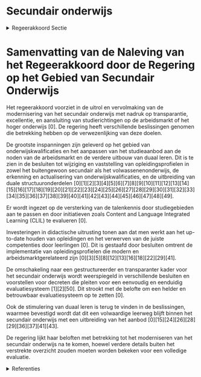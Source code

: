# Secundair onderwijs

<details>
        <summary>Regeerakkoord Sectie </summary>
        <p>1.2.7 Secundair onderwijs Vanaf 1 september 2019 rollen we jaar per jaar de modernisering van het secundair onderwijs uit. We vervolmaken de hervor-ming in functie van transparantie en excellentie. We zorgen ervoor dat de oplei-dingen inhoudelijk up-to-date zijn en inspelen op de realiteit van morgen, zeker ook wat de nodige digitale en transversale competenties betreft. Alle opleidingen Secundair Onderwijs dienen specifiek genoeg voor de betrokken studierichting aan te sluiten op ofwel de noden van de arbeidsmarkt, ofwel op de startkwalificaties van het Hoger Onderwijs of op beide. Er kan geen sprake zijn van een brede eerste graad. Er geldt een getrapte studie-keuze waarbij de inhoudelijk onderscheiden basisopties en pakketten steeds richting-gevend zijn voor de verdere studiekeuze-mogelijkheden in volgende jaren en graden. Ook na het eerste jaar zal de klassenraad aan elke leerling een oriënterend advies geven over de logische verdere studiekeuzes en bij uitzondering keuzes beperken. Op basis van één eenvoudige en uniforme tabel voor heel Vlaanderen moeten ouders en leerlingen zicht krijgen op het volledige leertraject van het eerste tot het laatste jaar. Deze tabel omvat enerzijds de door de overheid ontwikkelde matrix met de studie-domeinen, finaliteiten en onderwijsvormen (ASO, BSO, KSO, TSO) en anderzijds voor de eerste graad de basisopties en pakketten. Om bovenstaande principes ook in de praktijk gerealiseerd te zien, treden we desnoods regelgevend op. Het evaluatiesysteem moet duidelijk en betrouwbaar zijn voor ouders en leerlingen, met minimale planlast voor leerkrachten, waardoor juridische interpretaties worden vermeden. Herexamens zijn voor een klassenraad een goed instrument om bepaalde leerlingen de kans te geven om alsnog over te gaan naar het volgende jaar of om een bepaalde studierichting, basisoptie of pakket te volgen. In het algemeen moet opnieuw meer vertrouwen gegeven worden aan de klassen-raden, die met kennis van zaken leerlingen oriënteren op basis van formele evaluaties. We investeren extra in de didactische uitrusting van klassen die gebruikt worden voor technisch of zorg georiënteerde opleidingen, met name in het TSO en BSO zodat leerlingen leren werken met moderne apparatuur die zij op de arbeidsmarkt ook zullen bedienen. We maken voortaan maximaal gebruik van de kansen die duaal leren kan bieden als een volwaardige leerweg. We stimuleren daarbij zowel het onderwijsveld als de bedrijven om elkaar hierin maximaal tegemoet te komen vanuit een welbegrepen wederzijds belang. We zetten verder in op het belang van duaal leren als volwaardige leerweg. We breiden het duale aanbod in het secundair onderwijs versneld uit naar meer richtingen met een dubbele finaliteit (doorstroom/arbeidsmarkt) en doorstroomfinaliteit TSO. Daarnaast onderzoeken we duaal leren in richtingen in ASO. We blijven inzetten op kwaliteitsvolle mentoropleidingen. We stimuleren elke student om zijn of haar studie succesvol af te ronden en rekenen op eenieders engagement en verantwoordelijk-heid. De naamloze leerjaren bouwen we uit tot sterke schakels voor jongeren die vanuit BSO en TSO (dubbele finaliteit) de overstap naar een graduaat en bacheloropleiding willen maken. Ook in het ASO en TSO (door-stroomfinaliteit) richten we optioneel (en in overleg met de hogescholen en universi-teiten) een schakeljaar in als voorbereiding op het hoger onderwijs. Deze opleidingen worden georganiseerd op het niveau van het secundair onderwijs. Elke leerling onder-steunen we bij de studiekeuze. De personeelsomkadering van het secundair onderwijs moet vanzelfsprekend maximaal transparant en doelgericht worden ingezet. Net als de werkings-middelen worden ze ingezet voor de leerling en leerkracht in de klas en de school. Evenzeer zorgen we dat extra middelen, inclusief GOK-middelen, enkel gebruikt worden voor die leerlingen die ze genereren en voor het vooropgestelde doel en dus niet voor overkoepelende structuren. Elke afwijking van deze beginselen dient te worden gemotiveerd. Controle gebeurt steekproefsgewijs. We zien er op toe dat schoolbesturen hun werkingsbudget en omkadering nauwer laten aansluiten bij de administratieve eenheden en de leerlingen die de middelen genereren. Ook in het secundair onderwijs wordt ingezet op talenkennis: zowel kennis van het Nederlands als kennis van moderne vreemde talen is uiterst belangrijk in onze kennismaatschappij. Er wordt een weten-schappelijke evaluatie uitgevoerd van de impact van CLIL op de leerprestaties van de leerlingen. De maatregelen inzake taal en integratietrajecten Nederlands worden analoog met het basisonderwijs ook in het secundair onderwijs ingevoerd. We hebben oog voor digitale innovaties in de klas van de toekomst en voor de bijho-rende ICT-toepassingen. In samenwerking met het bedrijfsleven maken we werk van een kwaliteitsvolle didactische uitrusting voor (nijverheids-) technische en beroepsgerichte opleidingen in het secundair onderwijs. We blijven inzetten op het vergroten van het draagvlak voor technologie, innovatie en wetenschap bij de Vlaming. We maken een nieuw ambitieus STEM-actieplan 2020-2030 over de beleidsdomeinen heen. </p>
        </details> 

# Samenvatting van de Naleving van het Regeerakkoord door de Regering op het Gebied van Secundair Onderwijs

Het regeerakkoord voorziet in de uitrol en vervolmaking van de modernisering van het secundair onderwijs met nadruk op transparantie, excellentie, en aansluiting van studierichtingen op de arbeidsmarkt of het hoger onderwijs \[0\]. De regering heeft verschillende beslissingen genomen die betrekking hebben op de verwezenlijking van deze doelen.

De grootste inspanningen zijn geleverd op het gebied van onderwijskwalificaties en het aanpassen van het studieaanbod aan de noden van de arbeidsmarkt en de verdere uitbouw van duaal leren. Dit is te zien in de besluiten tot wijziging en vaststelling van opleidingsprofielen in zowel het buitengewoon secundair als het volwassenenonderwijs, de erkenning en actualisering van onderwijskwalificaties, en de uitbreiding van duale structuuronderdelen \[0\]\[1\]\[2\]\[3\]\[4\]\[5\]\[6\]\[7\]\[8\]\[9\]\[10\]\[11\]\[12\]\[13\]\[14\]\[15\]\[16\]\[17\]\[18\]\[19\]\[20\]\[21\]\[22\]\[23\]\[24\]\[25\]\[26\]\[27\]\[28\]\[29\]\[30\]\[31\]\[32\]\[33\]\[34\]\[35\]\[36\]\[37\]\[38\]\[39\]\[40\]\[41\]\[42\]\[43\]\[44\]\[45\]\[46\]\[47\]\[48\]\[49\].

Er wordt ingezet op de versterking van de talenkennis door studiegebieden aan te passen en door initiatieven zoals Content and Language Integrated Learning (CLIL) te evalueren \[0\].

Investeringen in didactische uitrusting tonen aan dat men werkt aan het up-to-date houden van opleidingen en het verwerven van de juiste competenties door leerlingen \[0\]. Dit is gestaafd door besluiten omtrent de implementatie van opleidingsprofielen die modern en arbeidsmarktgerelateerd zijn \[0\]\[3\]\[5\]\[8\]\[12\]\[13\]\[16\]\[18\]\[22\]\[29\]\[41\].

De omschakeling naar een gestructureerder en transparanter kader voor het secundair onderwijs wordt weerspiegeld in verschillende besluiten en voorstellen voor decreten die pleiten voor een eenvoudig en eenduidig evaluatiesysteem \[1\]\[2\]\[50\]. Dit strookt met de belofte om een helder en betrouwbaar evaluatiesysteem op te zetten \[0\].

Ook de stimulering van duaal leren is terug te vinden in de beslissingen, waarmee bevestigd wordt dat dit een volwaardige leerweg blijft binnen het secundair onderwijs met een uitbreiding van het aanbod \[0\]\[15\]\[24\]\[26\]\[28\]\[29\]\[36\]\[37\]\[41\]\[43\].

De regering lijkt haar beloften met betrekking tot het moderniseren van het secundair onderwijs na te komen, hoewel verdere details buiten het verstrekte overzicht zouden moeten worden bekeken voor een volledige evaluatie.

<details>
        <summary> Referenties</summary>
        **[\[0\]](https://beslissingenvlaamseregering.vlaanderen.be/?search=Standaardtrajecten%20buitengewoon%20secundair%20onderwijs%20van%20opleidingsvorm%203%3A%20wijzigingsbesluit&dateOption=select&startDate=2023-11-10T09%3A00%3A00Z&endDate=2023-11-10T09%3A00%3A00Z)** : **(2023-11-10)** Standaardtrajecten buitengewoon secundair onderwijs van opleidingsvorm 3: wijzigingsbesluit 

**[\[1\]](https://beslissingenvlaamseregering.vlaanderen.be/?search=Organisatie%20secundair%20onderwijs&dateOption=select&startDate=2022-02-04T09%3A00%3A00Z&endDate=2022-02-04T09%3A00%3A00Z)** : **(2022-02-04)** Organisatie secundair onderwijs 

**[\[2\]](https://beslissingenvlaamseregering.vlaanderen.be/?search=Organisatie%20secundair%20onderwijs&dateOption=select&startDate=2022-07-15T08%3A00%3A00Z&endDate=2022-07-15T08%3A00%3A00Z)** : **(2022-07-15)** Organisatie secundair onderwijs 

**[\[3\]](https://beslissingenvlaamseregering.vlaanderen.be/?search=Opleidingsprofielen%20buitengewoon%20secundair%20onderwijs&dateOption=select&startDate=2020-04-03T08%3A00%3A00Z&endDate=2020-04-03T08%3A00%3A00Z)** : **(2020-04-03)** Opleidingsprofielen buitengewoon secundair onderwijs 

**[\[4\]](https://beslissingenvlaamseregering.vlaanderen.be/?search=Erkenning%20en%20actualisering%20onderwijskwalificaties%20secundair%20onderwijs%3A%20wijzigingsbesluit&dateOption=select&startDate=2022-11-25T11%3A00%3A00Z&endDate=2022-11-25T11%3A00%3A00Z)** : **(2022-11-25)** Erkenning en actualisering onderwijskwalificaties secundair onderwijs: wijzigingsbesluit 

**[\[5\]](https://beslissingenvlaamseregering.vlaanderen.be/?search=Vastlegging%20opleidingsprofielen%20buitengewoon%20secundair%20onderwijs%20opleidingsvorm%203%2C%20wat%20de%20opleidingsfase%20betreft&dateOption=select&startDate=2023-09-15T08%3A00%3A00Z&endDate=2023-09-15T08%3A00%3A00Z)** : **(2023-09-15)** Vastlegging opleidingsprofielen buitengewoon secundair onderwijs opleidingsvorm 3, wat de opleidingsfase betreft 

**[\[6\]](https://beslissingenvlaamseregering.vlaanderen.be/?search=Verzamelbesluit%20secundair%20onderwijs&dateOption=select&startDate=2020-08-28T06%3A00%3A00Z&endDate=2020-08-28T06%3A00%3A00Z)** : **(2020-08-28)** Verzamelbesluit secundair onderwijs 

**[\[7\]](https://beslissingenvlaamseregering.vlaanderen.be/?search=Erkenning%20en%20actualisering%20onderwijskwalificaties%20secundair%20onderwijs%3A%20wijzigingsbesluit&dateOption=select&startDate=2023-01-13T09%3A00%3A00Z&endDate=2023-01-13T09%3A00%3A00Z)** : **(2023-01-13)** Erkenning en actualisering onderwijskwalificaties secundair onderwijs: wijzigingsbesluit 

**[\[8\]](https://beslissingenvlaamseregering.vlaanderen.be/?search=Opleidingsprofielen%20buitengewoon%20secundair%20onderwijs%20opleidingsvorm%203%20in%20de%20opleidingsfase&dateOption=select&startDate=2020-05-15T08%3A00%3A00Z&endDate=2020-05-15T08%3A00%3A00Z)** : **(2020-05-15)** Opleidingsprofielen buitengewoon secundair onderwijs opleidingsvorm 3 in de opleidingsfase 

**[\[9\]](https://beslissingenvlaamseregering.vlaanderen.be/?search=Studieaanbod%20secundair%20onderwijs%3A%20wijzigingsbesluit&dateOption=select&startDate=2023-03-17T09%3A00%3A00Z&endDate=2023-03-17T09%3A00%3A00Z)** : **(2023-03-17)** Studieaanbod secundair onderwijs: wijzigingsbesluit 

**[\[10\]](https://beslissingenvlaamseregering.vlaanderen.be/?search=Studieaanbod%20secundair%20onderwijs%3A%20wijzigingsbesluit&dateOption=select&startDate=2023-02-03T09%3A00%3A00Z&endDate=2023-02-03T09%3A00%3A00Z)** : **(2023-02-03)** Studieaanbod secundair onderwijs: wijzigingsbesluit 

**[\[11\]](https://beslissingenvlaamseregering.vlaanderen.be/?search=Standaardtrajecten%20secundair%20onderwijs&dateOption=select&startDate=2023-01-20T09%3A00%3A00Z&endDate=2023-01-20T09%3A00%3A00Z)** : **(2023-01-20)** Standaardtrajecten secundair onderwijs 

**[\[12\]](https://beslissingenvlaamseregering.vlaanderen.be/?search=Vastlegging%20opleidingsprofielen%20buitengewoon%20secundair%20onderwijs%20opleidingsvorm%203%2C%20wat%20de%20opleidingsfase%20betreft&dateOption=select&startDate=2023-07-14T08%3A00%3A00Z&endDate=2023-07-14T08%3A00%3A00Z)** : **(2023-07-14)** Vastlegging opleidingsprofielen buitengewoon secundair onderwijs opleidingsvorm 3, wat de opleidingsfase betreft 

**[\[13\]](https://beslissingenvlaamseregering.vlaanderen.be/?search=Vastlegging%20opleidingsprofielen%20voor%20het%20gemoderniseerd%20buitengewoon%20secundair%20onderwijs%20van%20opleidingsvorm%203%2C%20wat%20de%20opleidingsfase%20betreft&dateOption=select&startDate=2021-06-18T08%3A00%3A00Z&endDate=2021-06-18T08%3A00%3A00Z)** : **(2021-06-18)** Vastlegging opleidingsprofielen voor het gemoderniseerd buitengewoon secundair onderwijs van opleidingsvorm 3, wat de opleidingsfase betreft 

**[\[14\]](https://beslissingenvlaamseregering.vlaanderen.be/?search=Wijziging%20besluit%20met%20vastlegging%20structuuronderdelen%20duaal%20en%20standaardtrajecten%20in%20het%20secundair%20onderwijs%3A%20uitbreiding%20standaardtrajecten&dateOption=select&startDate=2023-07-14T08%3A00%3A00Z&endDate=2023-07-14T08%3A00%3A00Z)** : **(2023-07-14)** Wijziging besluit met vastlegging structuuronderdelen duaal en standaardtrajecten in het secundair onderwijs: uitbreiding standaardtrajecten 

**[\[15\]](https://beslissingenvlaamseregering.vlaanderen.be/?search=Vastlegging%20structuuronderdelen%20duaal%20en%20standaardtrajecten%20in%20het%20secundair%20onderwijs%3A%20wijzigingsbesluit&dateOption=select&startDate=2021-07-09T08%3A00%3A00Z&endDate=2021-07-09T08%3A00%3A00Z)** : **(2021-07-09)** Vastlegging structuuronderdelen duaal en standaardtrajecten in het secundair onderwijs: wijzigingsbesluit 

**[\[16\]](https://beslissingenvlaamseregering.vlaanderen.be/?search=Vastlegging%20opleidingsprofielen%20voor%20het%20gemoderniseerd%20buitengewoon%20secundair%20onderwijs%20van%20opleidingsvorm%203%2C%20wat%20de%20opleidingsfase%20betreft&dateOption=select&startDate=2021-07-02T08%3A00%3A00Z&endDate=2021-07-02T08%3A00%3A00Z)** : **(2021-07-02)** Vastlegging opleidingsprofielen voor het gemoderniseerd buitengewoon secundair onderwijs van opleidingsvorm 3, wat de opleidingsfase betreft 

**[\[17\]](https://beslissingenvlaamseregering.vlaanderen.be/?search=Nieuwe%20opleidingsprofielen%20secundair%20volwassenenonderwijs&dateOption=select&startDate=2021-01-15T09%3A00%3A00Z&endDate=2021-01-15T09%3A00%3A00Z)** : **(2021-01-15)** Nieuwe opleidingsprofielen secundair volwassenenonderwijs 

**[\[18\]](https://beslissingenvlaamseregering.vlaanderen.be/?search=%20Vastlegging%20opleidingsprofielen%20buitengewoon%20secundair%20onderwijs%20opleidingsvorm%203%3A%20kwalificatiefase&dateOption=select&startDate=2023-06-23T08%3A00%3A00Z&endDate=2023-06-23T08%3A00%3A00Z)** : **(2023-06-23)**  Vastlegging opleidingsprofielen buitengewoon secundair onderwijs opleidingsvorm 3: kwalificatiefase 

**[\[19\]](https://beslissingenvlaamseregering.vlaanderen.be/?search=Nieuwe%20opleidingsprofielen%20secundair%20volwassenenonderwijs%3A%20wijzigingsbesluit&dateOption=select&startDate=2021-02-26T09%3A00%3A00Z&endDate=2021-02-26T09%3A00%3A00Z)** : **(2021-02-26)** Nieuwe opleidingsprofielen secundair volwassenenonderwijs: wijzigingsbesluit 

**[\[20\]](https://beslissingenvlaamseregering.vlaanderen.be/?search=Vastlegging%20structuuronderdelen%20duaal%20en%20standaardtrajecten%20in%20het%20secundair%20onderwijs%3A%20wijzigingsbesluit&dateOption=select&startDate=2021-09-03T10%3A00%3A00Z&endDate=2021-09-03T10%3A00%3A00Z)** : **(2021-09-03)** Vastlegging structuuronderdelen duaal en standaardtrajecten in het secundair onderwijs: wijzigingsbesluit 

**[\[21\]](https://beslissingenvlaamseregering.vlaanderen.be/?search=Nieuwe%20opleidingsprofielen%2C%C2%A0verkorte%20en%20verlengde%20trajecten%20en%20de%20diplomagerichtheid%20van%20bepaalde%20opleidingen%20voor%C2%A0het%20secundair%20volwassenenonderwijs&dateOption=select&startDate=2022-03-11T09%3A00%3A00Z&endDate=2022-03-11T09%3A00%3A00Z)** : **(2022-03-11)** Nieuwe opleidingsprofielen, verkorte en verlengde trajecten en de diplomagerichtheid van bepaalde opleidingen voor het secundair volwassenenonderwijs 

**[\[22\]](https://beslissingenvlaamseregering.vlaanderen.be/?search=%20Vastlegging%20opleidingsprofielen%20buitengewoon%20secundair%20onderwijs%20opleidingsvorm%203%3A%20kwalificatiefase&dateOption=select&startDate=2023-08-31T08%3A00%3A00Z&endDate=2023-08-31T08%3A00%3A00Z)** : **(2023-08-31)**  Vastlegging opleidingsprofielen buitengewoon secundair onderwijs opleidingsvorm 3: kwalificatiefase 

**[\[23\]](https://beslissingenvlaamseregering.vlaanderen.be/?search=Verzamelbesluit%20secundair%20onderwijs&dateOption=select&startDate=2020-06-12T08%3A00%3A00Z&endDate=2020-06-12T08%3A00%3A00Z)** : **(2020-06-12)** Verzamelbesluit secundair onderwijs 

**[\[24\]](https://beslissingenvlaamseregering.vlaanderen.be/?search=Vastleggen%20structuuronderdelen%20duaal%20en%20standaardtrajecten%20secundair%20onderwijs%3A%20wijzigingsbesluit&dateOption=select&startDate=2021-10-22T08%3A00%3A00Z&endDate=2021-10-22T08%3A00%3A00Z)** : **(2021-10-22)** Vastleggen structuuronderdelen duaal en standaardtrajecten secundair onderwijs: wijzigingsbesluit 

**[\[25\]](https://beslissingenvlaamseregering.vlaanderen.be/?search=Wijziging%20lijst%20structuuronderdelen%20secundair%20onderwijs&dateOption=select&startDate=2022-06-03T08%3A00%3A00Z&endDate=2022-06-03T08%3A00%3A00Z)** : **(2022-06-03)** Wijziging lijst structuuronderdelen secundair onderwijs 

**[\[26\]](https://beslissingenvlaamseregering.vlaanderen.be/?search=Lijst%20structuuronderdelen%20duaal%20leren%20secundair%20onderwijs&dateOption=select&startDate=2020-04-30T08%3A00%3A00Z&endDate=2020-04-30T08%3A00%3A00Z)** : **(2020-04-30)** Lijst structuuronderdelen duaal leren secundair onderwijs 

**[\[27\]](https://beslissingenvlaamseregering.vlaanderen.be/?search=Wijziging%20lijst%20structuuronderdelen%20secundair%20onderwijs&dateOption=select&startDate=2022-04-22T08%3A00%3A00Z&endDate=2022-04-22T08%3A00%3A00Z)** : **(2022-04-22)** Wijziging lijst structuuronderdelen secundair onderwijs 

**[\[28\]](https://beslissingenvlaamseregering.vlaanderen.be/?search=Secundair%20onderwijs%3A%20programmatie%20opleidingen%20deeltijds%20beroepssecundair%20onderwijs%20en%20duale%20structuuronderdelen%20gewoon%20voltijds%20secundair%20onderwijs&dateOption=select&startDate=2023-03-31T08%3A00%3A00Z&endDate=2023-03-31T08%3A00%3A00Z)** : **(2023-03-31)** Secundair onderwijs: programmatie opleidingen deeltijds beroepssecundair onderwijs en duale structuuronderdelen gewoon voltijds secundair onderwijs 

**[\[29\]](https://beslissingenvlaamseregering.vlaanderen.be/?search=Uitbreiding%20standaardtrajecten&dateOption=select&startDate=2020-07-03T08%3A00%3A00Z&endDate=2020-07-03T08%3A00%3A00Z)** : **(2020-07-03)** Uitbreiding standaardtrajecten 

**[\[30\]](https://beslissingenvlaamseregering.vlaanderen.be/?search=Indeling%20studiegebieden%20secundair%20volwassenenonderwijs%3A%20wijzigingsbesluit&dateOption=select&startDate=2020-03-20T09%3A00%3A00Z&endDate=2020-03-20T09%3A00%3A00Z)** : **(2020-03-20)** Indeling studiegebieden secundair volwassenenonderwijs: wijzigingsbesluit 

**[\[31\]](https://beslissingenvlaamseregering.vlaanderen.be/?search=Nieuwe%20opleidingsprofielen%20secundair%20volwassenenonderwijs&dateOption=select&startDate=2020-12-18T09%3A00%3A00Z&endDate=2020-12-18T09%3A00%3A00Z)** : **(2020-12-18)** Nieuwe opleidingsprofielen secundair volwassenenonderwijs 

**[\[32\]](https://beslissingenvlaamseregering.vlaanderen.be/?search=Modulaire%20structuur%20volwassenenonderwijs%3A%20wijzigingsbesluit&dateOption=select&startDate=2020-07-03T08%3A00%3A00Z&endDate=2020-07-03T08%3A00%3A00Z)** : **(2020-07-03)** Modulaire structuur volwassenenonderwijs: wijzigingsbesluit 

**[\[33\]](https://beslissingenvlaamseregering.vlaanderen.be/?search=Modulaire%20structuur%20volwassenenonderwijs%3A%20wijzigingsbesluit&dateOption=select&startDate=2020-09-04T08%3A00%3A00Z&endDate=2020-09-04T08%3A00%3A00Z)** : **(2020-09-04)** Modulaire structuur volwassenenonderwijs: wijzigingsbesluit 

**[\[34\]](https://beslissingenvlaamseregering.vlaanderen.be/?search=Tijdelijk%20project%20duaal%20lesgeven%20in%20het%20secundair%20onderwijs&dateOption=select&startDate=2020-10-02T08%3A00%3A00Z&endDate=2020-10-02T08%3A00%3A00Z)** : **(2020-10-02)** Tijdelijk project duaal lesgeven in het secundair onderwijs 

**[\[35\]](https://beslissingenvlaamseregering.vlaanderen.be/?search=Vastlegging%20vakken%20secundair%20onderwijs&dateOption=select&startDate=2020-06-05T08%3A00%3A00Z&endDate=2020-06-05T08%3A00%3A00Z)** : **(2020-06-05)** Vastlegging vakken secundair onderwijs 

**[\[36\]](https://beslissingenvlaamseregering.vlaanderen.be/?search=Uitbreiding%20standaardtrajecten&dateOption=select&startDate=2019-10-11T08%3A00%3A00Z&endDate=2019-10-11T08%3A00%3A00Z)** : **(2019-10-11)** Uitbreiding standaardtrajecten 

**[\[37\]](https://beslissingenvlaamseregering.vlaanderen.be/?search=Uitbreiding%20duale%20standaardtrajecten%20in%20het%20secundair%20onderwijs%3A%20wijzigingsbesluit&dateOption=select&startDate=2020-12-11T09%3A00%3A00Z&endDate=2020-12-11T09%3A00%3A00Z)** : **(2020-12-11)** Uitbreiding duale standaardtrajecten in het secundair onderwijs: wijzigingsbesluit 

**[\[38\]](https://beslissingenvlaamseregering.vlaanderen.be/?search=Nieuwe%20opleidingsprofielen%20secundair%20volwassenenonderwijs&dateOption=select&startDate=2021-05-21T08%3A00%3A00Z&endDate=2021-05-21T08%3A00%3A00Z)** : **(2021-05-21)** Nieuwe opleidingsprofielen secundair volwassenenonderwijs 

**[\[39\]](https://beslissingenvlaamseregering.vlaanderen.be/?search=Indeling%20studiegebieden%20secundair%20volwassenenonderwijs&dateOption=select&startDate=2019-12-20T09%3A00%3A00Z&endDate=2019-12-20T09%3A00%3A00Z)** : **(2019-12-20)** Indeling studiegebieden secundair volwassenenonderwijs 

**[\[40\]](https://beslissingenvlaamseregering.vlaanderen.be/?search=Nieuwe%20opleidingsprofielen%20secundair%20volwassenenonderwijs&dateOption=select&startDate=2021-07-02T08%3A00%3A00Z&endDate=2021-07-02T08%3A00%3A00Z)** : **(2021-07-02)** Nieuwe opleidingsprofielen secundair volwassenenonderwijs 

**[\[41\]](https://beslissingenvlaamseregering.vlaanderen.be/?search=Uitbreiding%20standaardtrajecten%20in%20secundair%20onderwijs%3A%20wijzigingsbesluit&dateOption=select&startDate=2022-09-23T08%3A00%3A00Z&endDate=2022-09-23T08%3A00%3A00Z)** : **(2022-09-23)** Uitbreiding standaardtrajecten in secundair onderwijs: wijzigingsbesluit 

**[\[42\]](https://beslissingenvlaamseregering.vlaanderen.be/?search=Aanpak%20minimumdoelen%20basisonderwijs%2C%20eerste%20graad%20secundair%20onderwijs%20en%20zevende%20leerjaar%20secundair%20onderwijs&dateOption=select&startDate=2023-07-14T08%3A00%3A00Z&endDate=2023-07-14T08%3A00%3A00Z)** : **(2023-07-14)** Aanpak minimumdoelen basisonderwijs, eerste graad secundair onderwijs en zevende leerjaar secundair onderwijs 

**[\[43\]](https://beslissingenvlaamseregering.vlaanderen.be/?search=Opleidingsvorm%203%20buitengewoon%20secundair%20onderwijs%3A%20programmatie%20duale%20structuuronderdelen&dateOption=select&startDate=2023-03-24T09%3A00%3A00Z&endDate=2023-03-24T09%3A00%3A00Z)** : **(2023-03-24)** Opleidingsvorm 3 buitengewoon secundair onderwijs: programmatie duale structuuronderdelen 

**[\[44\]](https://beslissingenvlaamseregering.vlaanderen.be/?search=Nieuwe%20opleidingsprofielen%20volwassenenonderwijs&dateOption=select&startDate=2022-01-14T09%3A00%3A00Z&endDate=2022-01-14T09%3A00%3A00Z)** : **(2022-01-14)** Nieuwe opleidingsprofielen volwassenenonderwijs 

**[\[45\]](https://beslissingenvlaamseregering.vlaanderen.be/?search=Nieuwe%20opleidingsprofielen%20volwassenenonderwijs&dateOption=select&startDate=2022-06-03T08%3A00%3A00Z&endDate=2022-06-03T08%3A00%3A00Z)** : **(2022-06-03)** Nieuwe opleidingsprofielen volwassenenonderwijs 

**[\[46\]](https://beslissingenvlaamseregering.vlaanderen.be/?search=Nieuwe%20opleidingsprofielen%20volwassenenonderwijs&dateOption=select&startDate=2023-05-26T08%3A00%3A00Z&endDate=2023-05-26T08%3A00%3A00Z)** : **(2023-05-26)** Nieuwe opleidingsprofielen volwassenenonderwijs 

**[\[47\]](https://beslissingenvlaamseregering.vlaanderen.be/?search=Programmatie%20opleidingen%20deeltijds%20beroepssecundair%20onderwijs%20en%20duale%20structuuronderdelen%20gewoon%20voltijds%20secundair%20onderwijs&dateOption=select&startDate=2021-03-26T09%3A00%3A00Z&endDate=2021-03-26T09%3A00%3A00Z)** : **(2021-03-26)** Programmatie opleidingen deeltijds beroepssecundair onderwijs en duale structuuronderdelen gewoon voltijds secundair onderwijs 

**[\[48\]](https://beslissingenvlaamseregering.vlaanderen.be/?search=Federatie%20Steinerscholen%3A%20vervangende%20onderwijsdoelen%20secundair%20onderwijs&dateOption=select&startDate=2019-12-20T09%3A00%3A00Z&endDate=2019-12-20T09%3A00%3A00Z)** : **(2019-12-20)** Federatie Steinerscholen: vervangende onderwijsdoelen secundair onderwijs 

**[\[49\]](https://beslissingenvlaamseregering.vlaanderen.be/?search=Voorontwerp%20decreet%20onderwijsdoelen%20tweede%20en%20derde%20graad%20secundair%20onderwijs&dateOption=select&startDate=2020-10-09T08%3A00%3A00Z&endDate=2020-10-09T08%3A00%3A00Z)** : **(2020-10-09)** Voorontwerp decreet onderwijsdoelen tweede en derde graad secundair onderwijs 

**[\[50\]](https://beslissingenvlaamseregering.vlaanderen.be/?search=Organisatie%20secundair%20onderwijs&dateOption=select&startDate=2022-06-03T08%3A00%3A00Z&endDate=2022-06-03T08%3A00%3A00Z)** : **(2022-06-03)** Organisatie secundair onderwijs 
        </details> 

